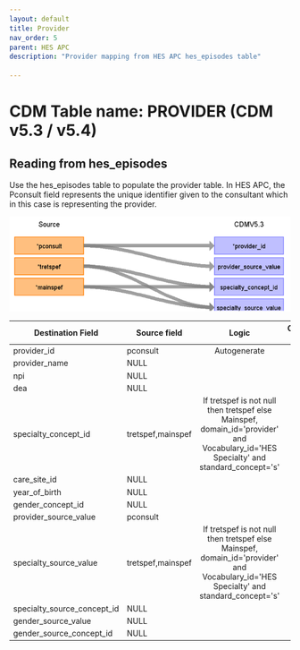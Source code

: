 ```yaml
---
layout: default
title: Provider
nav_order: 5
parent: HES APC
description: "Provider mapping from HES APC hes_episodes table"

---
```


# CDM Table name: PROVIDER (CDM v5.3 / v5.4)

## Reading from hes_episodes

Use the hes_episodes table to populate the provider table. In HES APC, the Pconsult field represents the unique identifier given to the consultant which in this case is representing the provider.  

![](images/image3.png)

| Destination Field | Source field | Logic | Comment field |
| --- | --- | :---: | --- |
| provider_id | pconsult | Autogenerate |  |
| provider_name | NULL |  |  |
| npi | NULL |  |  |
| dea | NULL |  |  |
| specialty_concept_id | tretspef,mainspef | 	If tretspef is not null then tretspef else Mainspef, domain_id='provider' and Vocabulary_id='HES Specialty' and standard_concept='s' |  |
| care_site_id |NULL | | |
| year_of_birth | NULL |  |  |
| gender_concept_id | NULL | |  |
| provider_source_value | pconsult |  |  |
| specialty_source_value | tretspef,mainspef | 	If tretspef is not null then tretspef else Mainspef, domain_id='provider' and Vocabulary_id='HES Specialty' and standard_concept='s' |  |
| specialty_source_concept_id | NULL |  | |
| gender_source_value | NULL| |  |
| gender_source_concept_id | NULL |  | |